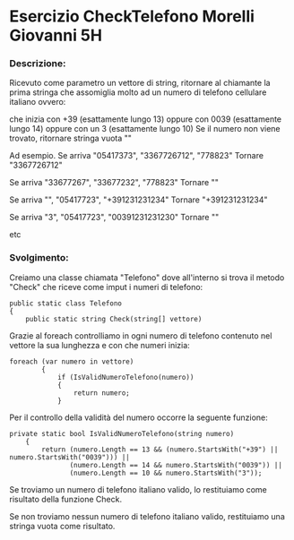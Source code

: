 # Esercizio CheckTelefono Morelli Giovanni 5H

### Descrizione:
Ricevuto come parametro un vettore di string, ritornare al chiamante la prima stringa che assomiglia molto ad un numero di telefono cellulare italiano ovvero:

che inizia con +39 (esattamente lungo 13)
oppure con 0039 (esattamente lungo 14)
oppure con un 3 (esattamente lungo 10)
Se il numero non viene trovato, ritornare stringa vuota ""

Ad esempio. Se arriva "05417373", "3367726712", "778823" Tornare "3367726712"

Se arriva "33677267", "33677232", "778823" Tornare ""

Se arriva "", "05417723", "+391231231234" Tornare "+391231231234"

Se arriva "3", "05417723", "00391231231230" Tornare ""

etc

### Svolgimento:

Creiamo una classe chiamata "Telefono" dove all'interno si trova il metodo "Check" che riceve come imput i numeri di telefono:
```
public static class Telefono
{
    public static string Check(string[] vettore)
```

Grazie al foreach controlliamo in ogni numero di telefono contenuto nel vettore la sua lunghezza e con che numeri inizia:
```
foreach (var numero in vettore)
        {
            if (IsValidNumeroTelefono(numero))
            {
                return numero;
            }
```
Per il controllo della validità del numero occorre la seguente funzione:
```
private static bool IsValidNumeroTelefono(string numero)
    {
        return (numero.Length == 13 && (numero.StartsWith("+39") || numero.StartsWith("0039"))) ||
               (numero.Length == 14 && numero.StartsWith("0039")) ||
               (numero.Length == 10 && numero.StartsWith("3"));
```
Se troviamo un numero di telefono italiano valido, lo restituiamo come risultato della funzione Check.

Se non troviamo nessun numero di telefono italiano valido, restituiamo una stringa vuota come risultato.
